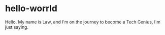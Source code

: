 # hello-worrld

Hello. My name is Law, and I'm on the journey to become a Tech Genius, I'm just saying.
